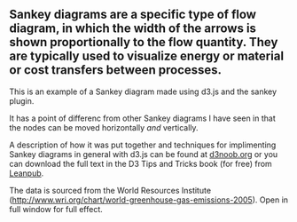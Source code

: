 Sankey diagrams are a specific type of flow diagram, in which the width of the arrows is shown proportionally to the flow quantity. They are typically used to visualize energy or material or cost transfers between processes.
------

This is an example of a Sankey diagram made using d3.js and the sankey plugin. 

It has a point of differenc from other Sankey diagrams I have seen in that the nodes can be moved horizontally *and* vertically. 

A description of how it was put together and techniques for implimenting Sankey diagrams in general with d3.js can be found at [d3noob.org](http://www.d3noob.org/) or you can download the full text in the D3 Tips and Tricks book (for free) from [Leanpub](https://leanpub.com/D3-Tips-and-Tricks).

The data is sourced from the World Resources Institute (http://www.wri.org/chart/world-greenhouse-gas-emissions-2005).
Open in full window for full effect.
